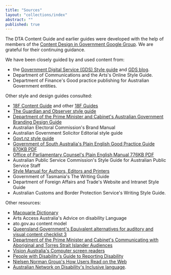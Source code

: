 ```yaml
---
title: "Sources"
layout: "collections/index"
abstract: ""
published: true
---
```


The DTA Content Guide and earlier guides were developed with the help of members of the <a href="https://groups.google.com/a/digital.gov.au/forum/#!forum/content-design-in-government" rel="external">Content Design in Government Google Group</a>. We are grateful for their continuing guidance.

We have been closely guided by and used content from:

- the [Government Digital Service (GDS) Style guide](https://www.gov.uk/guidance/style-guide) and [GDS blog](https://gds.blog.gov.uk/).
- Department of Communications and the Arts's Online Style Guide.
- Department of Finance's Good practice publishing for Australian Government entities.

Other style and design guides consulted:

- [18F Content Guide](https://pages.18f.gov/content-guide/) and other [18F Guides](https://pages.18f.gov/guides/)
- [The Guardian and Observer style guide](https://www.theguardian.com/info/series/guardian-and-observer-style-guide)
- [Department of the Prime Minister and Cabinet's Australian Government Branding Design Guide](https://www.dpmc.gov.au/sites/default/files/publications/Australian_Government_Branding_Design_Guidelines.pdf)
- Australian Electoral Commission's Brand Manual
- Australian Government Solicitor Editorial style guide
- [Govt.nz style guide](https://www.govt.nz/about/about-this-website/style-and-design/the-govt-nz-style-guide/#how-we-write)
- [Government of South Australia's Plain English Good Practice Guide 870KB PDF](http://publicsector.sa.gov.au/wp-content/uploads/20070101-Good-practice-guide-Plain-English.pdf)
- [Office of Parliamentary Counsel's Plain English Manual 776KB PDF](https://www.opc.gov.au/about/docs/Plain_English.pdf)
- Australian Public Service Commission's Style Guide for Australian Public Service Staff
- [Style Manual for Authors, Editors and Printers](http://www.australia.gov.au/about-government/publications/style-manual)
- Government of Tasmania's The Writing Guide
- Department of Foreign Affairs and Trade's Website and Intranet Style Guide
- Australian Customs and Border Protection Service's Writing Style Guide.

Other resources:

- [Macquarie Dictionary](https://www.macquariedictionary.com.au/)
- Arts Access Australia's Advice on disability Language
- ato.gov.au content model
- [Queensland Government's Equivalent alternatives for auditory and visual content checklist 3](http://www.qld.gov.au/web/cue/module7/checkpoints/checkpoint03/)
- [Department of the Prime Minister and Cabinet's Communicating with Aboriginal and Torres Strait Islander Audiences](https://www.dpmc.gov.au/resource-centre/indigenous-affairs/communicating-aboriginal-and-torres-strait-islander-audiences)
- [Vision Australia's Computer screen readers](http://www.visionaustralia.org/living-with-low-vision/learning-to-live-independently/using-technology-and-computers/technology-overview/computer-screen-readers)
- [People with Disability's Guide to Reporting Disability](http://www.pwd.org.au/library/guide-to-reporting-disability.html)
- [Nielsen Norman Group's How Users Read on the Web](https://www.nngroup.com/articles/how-users-read-on-the-web/)
- [Australian Network on Disability's Inclusive language](http://www.and.org.au/pages/inclusive-language.html).
